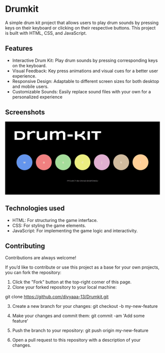 
# Drumkit

A simple drum kit project that allows users to play drum sounds by pressing keys on their keyboard or clicking on their respective buttons. This project is built with HTML, CSS, and JavaScript.


## Features

- Interactive Drum Kit: Play drum sounds by pressing corresponding keys on the keyboard.
- Visual Feedback: Key press animations and visual cues for a better user experience.
- Responsive Design: Adaptable to different screen sizes for both desktop and mobile users.
- Customizable Sounds: Easily replace sound files with your own for a personalized experience


## Screenshots

![App design](/result/drumkit.png)


## Technologies used

* HTML: For structuring the game interface.
* CSS: For styling the game elements.
* JavaScript: For implementing the game logic and interactivity.


## Contributing

Contributions are always welcome!

If you’d like to contribute or use this project as a base for your own projects, you can fork the repository:

1. Click the "Fork" button at the top-right corner of this page.
2. Clone your forked repository to your local machine:

git clone https://github.com/divyaaa-13/Drumkit.git

3. Create a new branch for your changes:
  git checkout -b my-new-feature

4. Make your changes and commit them:
 git commit -am 'Add some feature'

5. Push the branch to your repository:
 git push origin my-new-feature

6. Open a pull request to this repository with a description of your changes.






